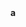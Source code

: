 <html>
<head>
<script src="https://cdn.jsdelivr.net/npm/break_infinity.js"></script>
</head>
<body>
<b onclick = "this.innerText++;">a</b>
</body>
</html>
